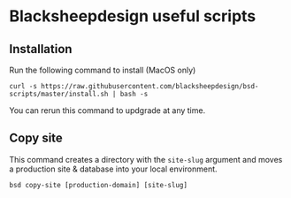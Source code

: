 # Blacksheepdesign useful scripts

## Installation
Run the following command to install (MacOS only)
```
curl -s https://raw.githubusercontent.com/blacksheepdesign/bsd-scripts/master/install.sh | bash -s
```
You can rerun this command to updgrade at any time.

## Copy site
This command creates a directory with the `site-slug` argument and moves a production site & database into your local environment.
```
bsd copy-site [production-domain] [site-slug]
```
